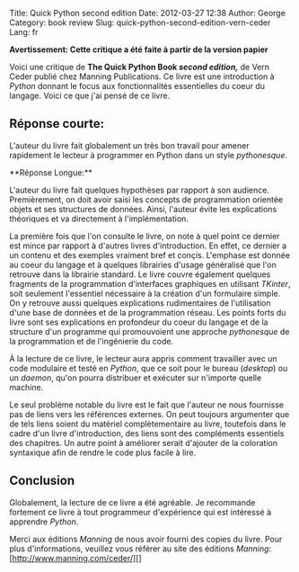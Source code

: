 Title: Quick Python second edition
Date: 2012-03-27 12:38
Author: George
Category: book review
Slug: quick-python-second-edition-vern-ceder
Lang: fr

**Avertissement: Cette critique a été faite à partir de la version
papier**

Voici une critique de **The Quick Python Book *second edition,*** de
Vern Ceder publié chez Manning Publications. Ce livre est une
introduction à *Python* donnant le focus aux fonctionnalités
essentielles du coeur du langage. Voici ce que j'ai pensé de ce livre.

</p>

Réponse courte:
---------------

</p>

L'auteur du livre fait globalement un très bon travail pour amener
rapidement le lecteur à programmer en Python dans un style
*pythonesque*.

</p>
**Réponse Longue:**

L'auteur du livre fait quelques hypothèses par rapport à son audience.
Premièrement, on doit avoir saisi les concepts de programmation orientée
objets et ses structures de données. Ainsi, l'auteur évite les
explications théoriques et va directement à l'implémentation.

</p>

La première fois que l'on consulte le livre, on note à quel point ce
dernier est mince par rapport à d'autres livres d'introduction. En
effet, ce dernier a un contenu et des exemples vraiment bref et conçis.
L'emphase est donnée au coeur du langage et à quelques librairies
d'usage généralisé que l'on retrouve dans la librairie standard. Le
livre couvre également quelques fragments de la programmation
d'interfaces graphiques en utilisant *TKinter*, soit seulement
l'essentiel nécessaire à la création d'un formulaire simple. On y
retrouve aussi quelques explications rudimentaires de l'utilisation
d'une base de données et de la programmation réseau. Les points forts du
livre sont ses explications en profondeur du coeur du langage et de la
structure d'un programme qui promouvoient une approche *pythonesque* de
la programmation et de l'ingénierie du code.

</p>

À la lecture de ce livre, le lecteur aura appris comment travailler avec
un code modulaire et testé en *Python*, que ce soit pour le bureau
(*desktop*) ou un *daemon*, qu'on pourra distribuer et exécuter sur
n'importe quelle machine.

</p>

Le seul problème notable du livre est le fait que l'auteur ne nous
fournisse pas de liens vers les références externes. On peut toujours
argumenter que de tels liens soient du matériel complètementaire au
livre, toutefois dans le cadre d'un livre d'introduction, des liens sont
des compléments essentiels des chapitres. Un autre point à améliorer
serait d'ajouter de la coloration syntaxique afin de rendre le code plus
facile à lire.

</p>

Conclusion
----------

</p>

Globalement, la lecture de ce livre a été agréable. Je recommande
fortement ce livre à tout programmeur d'expérience qui est intéressé à
apprendre *Python*.

</p>

Merci aux éditions *Manning* de nous avoir fourni des copies du livre.
Pour plus d'informations, veuillez vous référer au site des éditions
*Manning*: [http://www.manning.com/ceder/][]

</p>
<!--:-->

  [http://www.manning.com/ceder/]: http://www.manning.com/ceder/
